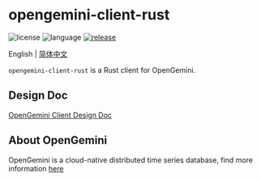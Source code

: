 # opengemini-client-rust

![license](https://img.shields.io/badge/license-Apache2.0-green) ![language](https://img.shields.io/badge/language-Rust-blue.svg) [![release](https://img.shields.io/github/v/tag/opengemini/opengemini-client-rust?label=release&color=blue)](https://github.com/opengemini/opengemini-client-rust/releases)

English | [简体中文](README_CN.md)

`opengemini-client-rust` is a Rust client for OpenGemini. 

## Design Doc

[OpenGemini Client Design Doc](https://github.com/openGemini/openGemini.github.io/blob/main/src/guide/develop/client_design.md)

## About OpenGemini

OpenGemini is a cloud-native distributed time series database, find more information [here](https://github.com/openGemini/openGemini)
